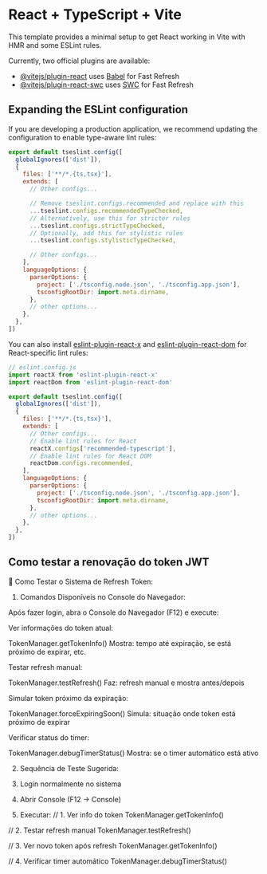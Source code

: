 # React + TypeScript + Vite

This template provides a minimal setup to get React working in Vite with HMR and some ESLint rules.

Currently, two official plugins are available:

- [@vitejs/plugin-react](https://github.com/vitejs/vite-plugin-react/blob/main/packages/plugin-react) uses [Babel](https://babeljs.io/) for Fast Refresh
- [@vitejs/plugin-react-swc](https://github.com/vitejs/vite-plugin-react/blob/main/packages/plugin-react-swc) uses [SWC](https://swc.rs/) for Fast Refresh

## Expanding the ESLint configuration

If you are developing a production application, we recommend updating the configuration to enable type-aware lint rules:

```js
export default tseslint.config([
  globalIgnores(['dist']),
  {
    files: ['**/*.{ts,tsx}'],
    extends: [
      // Other configs...

      // Remove tseslint.configs.recommended and replace with this
      ...tseslint.configs.recommendedTypeChecked,
      // Alternatively, use this for stricter rules
      ...tseslint.configs.strictTypeChecked,
      // Optionally, add this for stylistic rules
      ...tseslint.configs.stylisticTypeChecked,

      // Other configs...
    ],
    languageOptions: {
      parserOptions: {
        project: ['./tsconfig.node.json', './tsconfig.app.json'],
        tsconfigRootDir: import.meta.dirname,
      },
      // other options...
    },
  },
])
```

You can also install [eslint-plugin-react-x](https://github.com/Rel1cx/eslint-react/tree/main/packages/plugins/eslint-plugin-react-x) and [eslint-plugin-react-dom](https://github.com/Rel1cx/eslint-react/tree/main/packages/plugins/eslint-plugin-react-dom) for React-specific lint rules:

```js
// eslint.config.js
import reactX from 'eslint-plugin-react-x'
import reactDom from 'eslint-plugin-react-dom'

export default tseslint.config([
  globalIgnores(['dist']),
  {
    files: ['**/*.{ts,tsx}'],
    extends: [
      // Other configs...
      // Enable lint rules for React
      reactX.configs['recommended-typescript'],
      // Enable lint rules for React DOM
      reactDom.configs.recommended,
    ],
    languageOptions: {
      parserOptions: {
        project: ['./tsconfig.node.json', './tsconfig.app.json'],
        tsconfigRootDir: import.meta.dirname,
      },
      // other options...
    },
  },
])
```

## Como testar a renovação do token JWT


🧪 Como Testar o Sistema de Refresh Token:

  1. Comandos Disponíveis no Console do Navegador:

  Após fazer login, abra o Console do Navegador (F12) e execute:

  Ver informações do token atual:

  TokenManager.getTokenInfo()
  Mostra: tempo até expiração, se está próximo de expirar, etc.

  Testar refresh manual:

  TokenManager.testRefresh()
  Faz: refresh manual e mostra antes/depois

  Simular token próximo da expiração:

  TokenManager.forceExpiringSoon()
  Simula: situação onde token está próximo de expirar

  Verificar status do timer:

  TokenManager.debugTimerStatus()
  Mostra: se o timer automático está ativo

  2. Sequência de Teste Sugerida:

  1. Login normalmente no sistema
  2. Abrir Console (F12 → Console)
  3. Executar:
  // 1. Ver info do token
  TokenManager.getTokenInfo()

  // 2. Testar refresh manual
  TokenManager.testRefresh()

  // 3. Ver novo token após refresh
  TokenManager.getTokenInfo()

  // 4. Verificar timer automático
  TokenManager.debugTimerStatus()